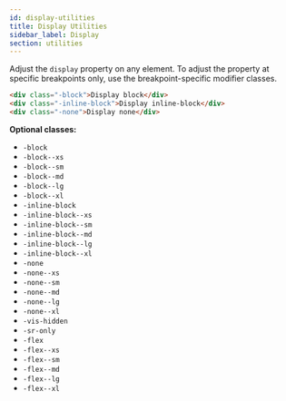 ```yaml
---
id: display-utilities
title: Display Utilities
sidebar_label: Display
section: utilities
---
```


Adjust the `display` property on any element. To adjust the property at specific breakpoints only, use the breakpoint-specific modifier classes.

```html
<div class="-block">Display block</div>
<div class="-inline-block">Display inline-block</div>
<div class="-none">Display none</div>
```

__Optional classes:__

- `-block`
- `-block--xs`
- `-block--sm`
- `-block--md`
- `-block--lg`
- `-block--xl`
- `-inline-block`
- `-inline-block--xs`
- `-inline-block--sm`
- `-inline-block--md`
- `-inline-block--lg`
- `-inline-block--xl`
- `-none`
- `-none--xs`
- `-none--sm`
- `-none--md`
- `-none--lg`
- `-none--xl`
- `-vis-hidden`
- `-sr-only`
- `-flex`
- `-flex--xs`
- `-flex--sm`
- `-flex--md`
- `-flex--lg`
- `-flex--xl`

